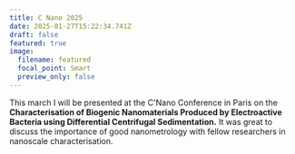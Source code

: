```yaml
---
title: C Nano 2025
date: 2025-01-27T15:22:34.741Z
draft: false
featured: true
image:
  filename: featured
  focal_point: Smart
  preview_only: false
---
```


This march I will be presented at the C'Nano Conference in Paris on the **Characterisation of Biogenic Nanomaterials Produced by Electroactive Bacteria using Differential Centrifugal Sedimentation.** It was great to discuss the importance of good nanometrology with fellow researchers in nanoscale characterisation.